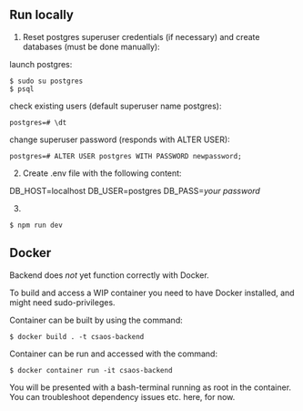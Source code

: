 ## Run locally

1. Reset postgres superuser credentials (if necessary) and create databases (must be done manually):

launch postgres:

```
$ sudo su postgres
$ psql
```

check existing users (default superuser name postgres):

```
postgres=# \dt
```

change superuser password (responds with ALTER USER):

```
postgres=# ALTER USER postgres WITH PASSWORD newpassword;
```

2. Create .env file with the following content:

DB_HOST=localhost
DB_USER=postgres
DB_PASS=*your password*

3.
```
$ npm run dev
```

## Docker

Backend does *not* yet function correctly with Docker.

To build and access a WIP container you need to have Docker installed, and might need sudo-privileges.

Container can be built by using the command:
```
$ docker build . -t csaos-backend
```
Container can be run and accessed with the command:
```
$ docker container run -it csaos-backend
```
You will be presented with a bash-terminal running as root in the container. You can troubleshoot dependency issues etc. here, for now.
